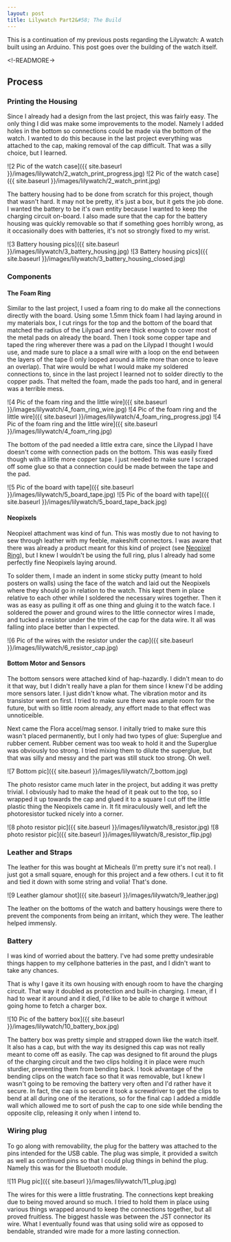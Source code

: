 ```yaml
---
layout: post
title: Lilywatch Part2&#58; The Build
---
```


This is a continuation of my previous posts regarding the Lilywatch: A watch built using an Arduino. This post goes over the building of the watch itself.

<!-READMORE->

## Process

### Printing the Housing
Since I already had a design from the last project, this was fairly easy. The only thing I did was make some improvements to the model. Namely I added holes in the bottom so connections could be made via the bottom of the watch. I wanted to do this because in the last project everything was attached to the cap, making removal of the cap difficult. That was a silly choice, but I learned.

![2 Pic of the watch case]({{ site.baseurl }}/images/lilywatch/2_watch_print_progress.jpg)
![2 Pic of the watch case]({{ site.baseurl }}/images/lilywatch/2_watch_print.jpg)

The battery housing had to be done from scratch for this project, though that wasn't hard. It may not be pretty, it's just a box, but it gets the job done. I wanted the battery to be it's own entity because I wanted to keep the charging circuit on-board. I also made sure that the cap for the battery housing was quickly removable so that if something goes horribly wrong, as it occasionally does with batteries, it's not so strongly fixed to my wrist.

![3 Battery housing pics]({{ site.baseurl }}/images/lilywatch/3_battery_housing.jpg)
![3 Battery housing pics]({{ site.baseurl }}/images/lilywatch/3_battery_housing_closed.jpg)

### Components
#### The Foam Ring
Similar to the last project, I used a foam ring to do make all the connections directly with the board. Using some 1.5mm thick foam I had laying around in my materials box, I cut rings for the top and the bottom of the board that matched the radius of the Lilypad and were thick enough to cover most of the metal pads on already the board. Then I took some copper tape and taped the ring wherever there was a pad on the Lilypad I thought I would use, and made sure to place a a small wire with a loop on the end between the layers of the tape (I only looped around a little more than once to leave an overlap). That wire would be what I would make my soldered connections to, since in the last project I learned not to solder directly to the copper pads. That melted the foam, made the pads too hard, and in general was a terrible mess. 

![4 Pic of the foam ring and the little wire]({{ site.baseurl }}/images/lilywatch/4_foam_ring_wire.jpg)
![4 Pic of the foam ring and the little wire]({{ site.baseurl }}/images/lilywatch/4_foam_ring_progress.jpg)
![4 Pic of the foam ring and the little wire]({{ site.baseurl }}/images/lilywatch/4_foam_ring.jpg)

The bottom of the pad needed a little extra care, since the Lilypad I have doesn't come with connection pads on the bottom. This was easily fixed though with a little more copper tape. I just needed to make sure I scraped off some glue so that a connection could be made between the tape and the pad.

![5 Pic of the board with tape]({{ site.baseurl }}/images/lilywatch/5_board_tape.jpg)
![5 Pic of the board with tape]({{ site.baseurl }}/images/lilywatch/5_board_tape_back.jpg)

#### Neopixels
Neopixel attachment was kind of fun. This was mostly due to not having to sew through leather with my feeble, makeshift connectors. I was aware that there was already a product meant for this kind of project (see [Neopixel Ring](http://www.adafruit.com/products/1643)), but I knew I wouldn't be using the full ring, plus I already had some perfectly fine Neopixels laying around. 

To solder them, I made an indent in some sticky putty (meant to hold posters on walls) using the face of the watch and laid out the Neopixels where they should go in relation to the watch. This kept them in place relative to each other while I soldered the necessary wires together. Then it was as easy as pulling it off as one thing and gluing it to the watch face. I soldered the power and ground wires to the little connector wires I made, and tucked a resistor under the trim of the cap for the data wire. It all was falling into place better than I expected.

![6 Pic of the wires with the resistor under the cap]({{ site.baseurl }}/images/lilywatch/6_resistor_cap.jpg)

#### Bottom Motor and Sensors
The bottom sensors were attached kind of hap-hazardly. I didn't mean to do it that way, but I didn't really have a plan for them since I knew I'd be adding more sensors later. I just didn't know what. The vibration motor and its transistor went on first. I tried to make sure there was ample room for the future, but with so little room already, any effort made to that effect was unnoticeible. 

Next came the Flora accel/mag sensor. I initally tried to make sure this wasn't placed permanently, but I only had two types of glue: Superglue and rubber cement. Rubber cement was too weak to hold it and the Superglue was obviously too strong. I tried mixing them to dilute the superglue, but that was silly and messy and the part was still stuck too strong. Oh well.

![7 Bottom pic]({{ site.baseurl }}/images/lilywatch/7_bottom.jpg)

The photo resistor came much later in the project, but adding it was pretty trivial. I obviously had to make the head of it peak out to the top, so I wrapped it up towards the cap and glued it to a square I cut off the little plastic thing the Neopixels came in. It fit miraculously well, and left the photoresistor tucked nicely into a corner.

![8 photo resistor pic]({{ site.baseurl }}/images/lilywatch/8_resistor.jpg)
![8 photo resistor pic]({{ site.baseurl }}/images/lilywatch/8_resistor_flip.jpg)
    
### Leather and Straps
The leather for this was bought at Micheals (I'm pretty sure it's not real). I just got a small square, enough for this project and a few others. I cut it to fit and tied it down with some string and volia! That's done.

![9 Leather glamour shot]({{ site.baseurl }}/images/lilywatch/9_leather.jpg)

The leather on the bottoms of the watch and battery housings were there to prevent the components from being an irritant, which they were. The leather helped immensly.

### Battery
I was kind of worried about the battery. I've had some pretty undesirable things happen to my cellphone batteries in the past, and I didn't want to take any chances.

That is why I gave it its own housing with enough room to have the charging circuit. That way it doubled as protection and built-in charging. I mean, if I had to wear it around and it died, I'd like to be able to charge it without going home to fetch a charger box.

![10 Pic of the battery box]({{ site.baseurl }}/images/lilywatch/10_battery_box.jpg)

The battery box was pretty simple and strapped down like the watch itself. It also has a cap, but with the way its designed this cap was not really meant to come off as easily. The cap was designed to fit around the plugs of the charging circuit and the two clips holding it in place were much sturdier, preventing them from bending back. I took advantage of the bending clips on the watch face so that it was removable, but I knew I wasn't going to be removing the battery very often and I'd rather have it secure. In fact, the cap is so secure it took a screwdriver to get the clips to bend at all during one of the iterations, so for the final cap I added a middle wall which allowed me to sort of push the cap to one side while bending the opposite clip, releasing it only when I intend to. 

### Wiring plug
To go along with removability, the plug for the battery was attached to the pins intended for the USB cable. The plug was simple, it provided a switch as well as continued pins so that I could plug things in behind the plug. Namely this was for the Bluetooth module. 

![11 Plug pic]({{ site.baseurl }}/images/lilywatch/11_plug.jpg)

The wires for this were a little frustrating. The connections kept breaking due to being moved around so much. I tried to hold them in place using various things wrapped around to keep the connections together, but all proved fruitless. The biggest hassle was between the JST connector its wire. What I eventually found was that using solid wire as opposed to bendable, stranded wire made for a more lasting connection. 
